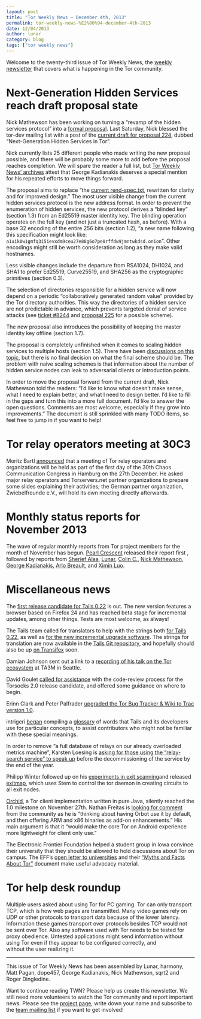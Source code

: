 ```yaml
---
layout: post
title: "Tor Weekly News — December 4th, 2013"
permalink: tor-weekly-news-%E2%80%94-december-4th-2013
date: 12/04/2013
author: lunar
category: blog
tags: ["tor weekly news"]
---
```


Welcome to the twenty-third issue of Tor Weekly News, the [weekly newsletter](https://lists.torproject.org/cgi-bin/mailman/listinfo/tor-news) that covers what is happening in the Tor community.

# Next-Generation Hidden Services reach draft proposal state

Nick Mathewson has been working on turning a “revamp of the hidden services protocol” into a [formal proposal](https://gitweb.torproject.org/torspec.git/blob_plain/HEAD:/proposals/001-process.txt). Last Saturday, Nick blessed the tor-dev mailing list with a post of the [current draft for proposal 224](https://lists.torproject.org/pipermail/tor-dev/2013-November/005877.html), dubbed “Next-Generation Hidden Services in Tor”.

Nick currently lists 25 different people who made writing the new proposal possible, and there will be probably some more to add before the proposal reaches completion. We will spare the reader a full list, but [Tor Weekly News’ archives](https://blog.torproject.org/category/tags/tor-weekly-news) attest that George Kadianakis deserves a special mention for his repeated efforts to move things forward.

The proposal aims to replace “the [current rend-spec.txt](https://gitweb.torproject.org/torspec.git/blob/refs/heads/master:/rend-spec.txt), rewritten for clarity and for improved design.” The most user visible change from the current hidden services protocol is the new address format. In order to prevent the enumeration of hidden services, the new protocol derives a “blinded key” (section 1.3) from an Ed25519 master identity key. The blinding operation operates on the full key (and not just a truncated hash, as before). With a base 32 encoding of the entire 256 bits (section 1.2), “a new name following this specification might look like: `a1uik0w1gmfq3i5ievxdm9ceu27e88g6o7pe0rffdw9jmntwkdsd.onion`”. Other encodings might still be worth consideration as long as they make valid hostnames.

Less visible changes include the departure from RSA1024, DH1024, and SHA1 to prefer Ed25519, Curve25519, and SHA256 as the cryptographic primitives (section 0.3).

The selection of directories responsible for a hidden service will now depend on a periodic “collaboratively generated random value” provided by the Tor directory authorities. This way the directories of a hidden service are not predictable in advance, which prevents targeted denial of service attacks (see [ticket #8244](https://bugs.torproject.org/8244) and [proposal 225](https://gitweb.torproject.org/torspec.git/blob/HEAD:/proposals/225-strawman-shared-rand.txt) for a possible scheme).

The new proposal also introduces the possibility of keeping the master identity key offline (section 1.7).

The proposal is completely unfinished when it comes to scaling hidden services to multiple hosts (section 1.5). There have been [discussions on this topic](https://lists.torproject.org/pipermail/tor-dev/2013-October/005556.html), but there is no final decision on what the final scheme should be. The problem with naive scaling schemes is that information about the number of hidden service nodes can leak to adversarial clients or introduction points.

In order to move the proposal forward from the current draft, Nick Mathewson told the readers: “I’d like to know what doesn’t make sense, what I need to explain better, and what I need to design better. I’d like to fill in the gaps and turn this into a more full document. I’d like to answer the open questions. Comments are most welcome, especially if they grow into improvements.” The document is still sprinkled with many TODO items, so feel free to jump in if you want to help!

# Tor relay operators meeting at 30C3

Moritz Bartl [announced](https://lists.torproject.org/pipermail/tor-relays/2013-December/003449.html) that a meeting of Tor relay operators and organizations will be held as part of the first day of the 30th Chaos Communication Congress in Hamburg on the 27th December. He asked major relay operators and Torservers.net partner organizations to prepare some slides explaining their activities; the German partner organization, Zwiebelfreunde e.V., will hold its own meeting directly afterwards.

# Monthly status reports for November 2013

The wave of regular monthly reports from Tor project members for the month of November has begun. [Pearl Crescent](https://lists.torproject.org/pipermail/tor-reports/2013-November/000387.html) released their report first , followed by reports from [Sherief Alaa](https://lists.torproject.org/pipermail/tor-reports/2013-December/000388.html), [Lunar](https://lists.torproject.org/pipermail/tor-reports/2013-December/000389.html), [Colin C.](https://lists.torproject.org/pipermail/tor-reports/2013-December/000390.html), [Nick Mathewson](https://lists.torproject.org/pipermail/tor-reports/2013-December/000391.html), [George Kadianakis](https://lists.torproject.org/pipermail/tor-reports/2013-December/000393.html), [Arlo Breault](https://lists.torproject.org/pipermail/tor-reports/2013-December/000394.html), and [Ximin Luo](https://lists.torproject.org/pipermail/tor-reports/2013-December/000395.html).

# Miscellaneous news

The [first release candidate for Tails 0.22](https://tails.boum.org/news/test_0.22-rc1/) is out. The new version features a browser based on Firefox 24 and has reached beta stage for incremental updates, among other things. Tests are most welcome, as always!

The Tails team called for translators to help with the strings both [for Tails 0.22](https://mailman.boum.org/pipermail/tails-l10n/2013-December/000774.html), as well as [for the new incremental upgrade software](https://mailman.boum.org/pipermail/tails-l10n/2013-November/000771.html). The strings for translation are now available in the [Tails Git repository](https://git-tails.immerda.ch/iuk/), and hopefully should also be up [on Transifex](https://www.transifex.com/projects/p/torproject/) soon.

Damian Johnson sent out a link to a [recording of his talk on the Tor ecosystem](https://lists.torproject.org/pipermail/tor-dev/2013-November/005867.html) at TA3M in Seattle.

David Goulet [called for assistance](https://lists.torproject.org/pipermail/tor-dev/2013-November/005870.html) with the code-review process for the Torsocks 2.0 release candidate, and offered some guidance on where to begin.

Erinn Clark and Peter Palfrader [upgraded the Tor Bug Tracker & Wiki to Trac version 1.0](https://lists.torproject.org/pipermail/tor-dev/2013-November/005871.html).

intrigeri [began](https://mailman.boum.org/pipermail/tails-dev/2013-November/004353.html) compiling a [glossary](https://tails.boum.org/contribute/glossary/) of words that Tails and its developers use for particular concepts, to assist contributors who might not be familiar with these special meanings.

In order to remove “a full database of relays on our already overloaded metrics machine”, Karsten Loesing is [asking for those using the “relay-search service” to speak up](https://lists.torproject.org/pipermail/tor-talk/2013-December/031310.html) before the decommissioning of the service by the end of the year.

Philipp Winter followed up on his [experiments in exit scanning](https://lists.torproject.org/pipermail/tor-dev/2013-November/005863.html)and released [exitmap](https://github.com/NullHypothesis/exitmap), which uses Stem to control the tor daemon in creating circuits to all exit nodes.

[Orchid](http://www.subgraph.com/orchid.html), a Tor client implementation written in pure Java, silently reached the 1.0 milestone on November 27th. Nathan Freitas is [looking for comment](https://lists.torproject.org/pipermail/tor-dev/2013-November/005884.html) from the community as he is “thinking about having Orbot use it by default, and then offering ARM and x86 binaries as add-on enhancements.” His main argument is that it “would make the core Tor on Android experience more lightweight for client only use.”

The Electronic Frontier Foundation helped a student group in Iowa convince their university that they should be allowed to hold discussions about Tor on campus. The EFF’s [open letter to universities](https://www.eff.org/deeplinks/2013/12/open-letter-urging-universities-encourage-conversation-about-online-privacy) and their [“Myths and Facts About Tor”](https://www.eff.org/document/tor-myths-and-facts) document make useful advocacy material.

# Tor help desk roundup

Multiple users asked about using Tor for PC gaming. Tor can only transport TCP, which is how web pages are transmitted. Many video games rely on UDP or other protocols to transport data because of the lower latency. Information these games transport over protocols besides TCP would not be sent over Tor. Also any software used with Tor needs to be tested for proxy obedience. Untested applications might send information without using Tor even if they appear to be configured correctly, and  
without the user realizing it.

* * *

This issue of Tor Weekly News has been assembled by Lunar, harmony, Matt Pagan, dope457, George Kadianakis, Nick Mathewson, sqrt2 and Roger Dingledine.

Want to continue reading TWN? Please help us create this newsletter. We still need more volunteers to watch the Tor community and report important news. Please see the [project page](https://trac.torproject.org/projects/tor/wiki/TorWeeklyNews), write down your name and subscribe to the [team mailing list](https://lists.torproject.org/cgi-bin/mailman/listinfo/news-team) if you want to get involved!

